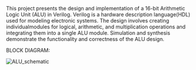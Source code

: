 This project presents the design and implementation of a 16-bit Arithmetic Logic Unit (ALU) in Verilog.
Verilog is a hardware description language(HDL) used for modeling electronic systems. 
The design involves creating individualmodules for logical, arithmetic, and multiplication operations and integrating them into a single ALU module.
Simulation and synthesis demonstrate the functionality and correctness of the ALU design.

BLOCK DIAGRAM:

![ALU_schematic](https://github.com/user-attachments/assets/98f1abc7-be93-4a5d-a0cc-89b580f1cb3c)

